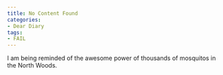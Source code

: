 ```yaml
---
title: No Content Found
categories:
- Dear Diary
tags:
- FAIL
---
```


I am being reminded of the awesome power of thousands of mosquitos in the North Woods.
